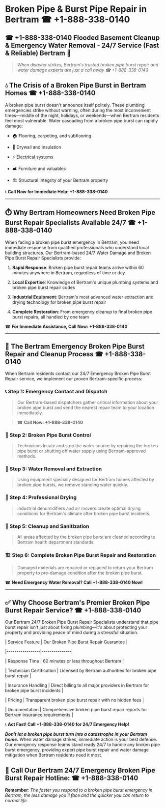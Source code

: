 # Broken Pipe & Burst Pipe Repair in Bertram ☎ +1-888-338-0140  
## ☎ +1-888-338-0140 Flooded Basement Cleanup & Emergency Water Removal - 24/7 Service (Fast & Reliable) Bertram 🚨  

> *When disaster strikes, Bertram's trusted broken pipe burst repair and water damage experts are just a call away ☎ +1-888-338-0140*  

## 💧 The Crisis of a Broken Pipe Burst in Bertram Homes ☎ +1-888-338-0140  

A broken pipe burst doesn't announce itself politely. These plumbing emergencies strike without warning, often during the most inconvenient times—middle of the night, holidays, or weekends—when Bertram residents feel most vulnerable. Water cascading from a broken pipe burst can rapidly damage:  

* 🏠 Flooring, carpeting, and subflooring  
* 🧱 Drywall and insulation  
* ⚡ Electrical systems  
* 🛋️ Furniture and valuables  
* 🏗️ Structural integrity of your Bertram property  

📞 **Call Now for Immediate Help: +1-888-338-0140**  

---  

## ⏱️ Why Bertram Homeowners Need Broken Pipe Burst Repair Specialists Available 24/7 ☎ +1-888-338-0140  

When facing a broken pipe burst emergency in Bertram, you need immediate response from qualified professionals who understand local building structures. Our Bertram-based 24/7 Water Damage and Broken Pipe Burst Repair Specialists provide:  

1. **Rapid Response**: Broken pipe burst repair teams arrive within 60 minutes anywhere in Bertram, regardless of time or day  
2. **Local Expertise**: Knowledge of Bertram's unique plumbing systems and broken pipe burst repair codes  
3. **Industrial Equipment**: Bertram's most advanced water extraction and drying technology for broken pipe burst repair  
4. **Complete Restoration**: From emergency cleanup to final broken pipe burst repairs, all handled by one team  

☎ **For Immediate Assistance, Call Now: +1-888-338-0140**  

---  

## 🔧 The Bertram Emergency Broken Pipe Burst Repair and Cleanup Process ☎ +1-888-338-0140  

When Bertram residents contact our 24/7 Emergency Broken Pipe Burst Repair service, we implement our proven Bertram-specific process:  

### 📞 Step 1: Emergency Contact and Dispatch  
> Our Bertram-based dispatchers gather critical information about your broken pipe burst and send the nearest repair team to your location immediately.  
> ☎ **Call Now: +1-888-338-0140**  

### 🚿 Step 2: Broken Pipe Burst Control  
> Technicians locate and stop the water source by repairing the broken pipe burst or shutting off water supply using Bertram-approved methods.  

### 🌊 Step 3: Water Removal and Extraction  
> Using equipment specially designed for Bertram homes affected by broken pipe bursts, we remove standing water quickly.  

### 💨 Step 4: Professional Drying  
> Industrial dehumidifiers and air movers create optimal drying conditions for Bertram's climate after broken pipe burst incidents.  

### 🧼 Step 5: Cleanup and Sanitization  
> All areas affected by the broken pipe burst are cleaned according to Bertram health department standards.  

### 🏗️ Step 6: Complete Broken Pipe Burst Repair and Restoration  
> Damaged materials are repaired or replaced to return your Bertram property to pre-damage condition after the broken pipe burst.  

☎ **Need Emergency Water Removal? Call +1-888-338-0140 Now!**  

---  

## ✅ Why Choose Bertram's Premier Broken Pipe Burst Repair Service? ☎ +1-888-338-0140  

Our Bertram 24/7 Broken Pipe Burst Repair Specialists understand that pipe burst repair isn't just about fixing plumbing—it's about protecting your property and providing peace of mind during a stressful situation.  

| Service Feature | Our Broken Pipe Burst Repair Guarantee |  
|-----------------|---------------|  
| Response Time | 60 minutes or less throughout Bertram |  
| Technician Certification | Licensed by Bertram authorities for broken pipe burst repair |  
| Insurance Handling | Direct billing to all major providers in Bertram for broken pipe burst incidents |  
| Pricing | Transparent broken pipe burst repair with no hidden fees |  
| Documentation | Comprehensive broken pipe burst repair reports for Bertram insurance requirements |  

📞 **Act Fast! Call +1-888-338-0140 for 24/7 Emergency Help!**  

***Don't let a broken pipe burst turn into a catastrophe in your Bertram home.*** When water damage strikes, immediate action is your best defense. Our emergency response teams stand ready 24/7 to handle any broken pipe burst emergency, providing expert pipe burst repair and water damage mitigation when Bertram residents need it most.  

## 📱 Call Our Bertram 24/7 Emergency Broken Pipe Burst Repair Hotline: ☎ +1-888-338-0140  

**Remember**: *The faster you respond to a broken pipe burst emergency in Bertram, the less damage you'll face and the quicker you can return to normal life.*